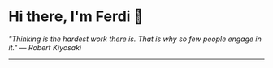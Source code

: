 <h1>Hi there, I'm Ferdi 👋</h1>

<p><em>
  "Thinking is the hardest work there is. That is why so few people engage in it." — Robert Kiyosaki
</em></p>

---
